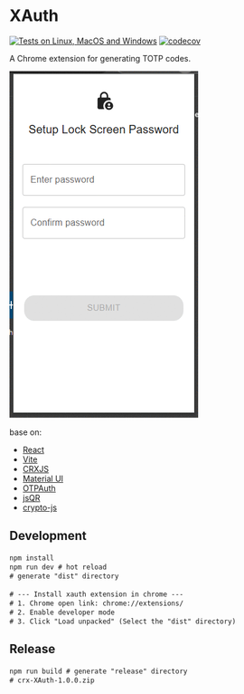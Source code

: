 # XAuth

[![Tests on Linux, MacOS and Windows](https://github.com/15ho/xauth/workflows/Test/badge.svg)](https://github.com/15ho/xauth/actions?query=workflow%3ATest)
[![codecov](https://codecov.io/gh/15ho/xauth/branch/main/graph/badge.svg)](https://codecov.io/gh/15ho/xauth)

A Chrome extension for generating TOTP codes.

![demo](demo.gif)

base on:
- [React](https://reactjs.org/)
- [Vite](https://vitejs.dev/)
- [CRXJS](https://crxjs.dev/vite-plugin)
- [Material UI](https://mui.com/material-ui/)
- [OTPAuth](https://github.com/hectorm/otpauth)
- [jsQR](https://github.com/cozmo/jsQR)
- [crypto-js](https://github.com/brix/crypto-js)

## Development
```shell
npm install
npm run dev # hot reload
# generate "dist" directory

# --- Install xauth extension in chrome ---
# 1. Chrome open link: chrome://extensions/
# 2. Enable developer mode
# 3. Click "Load unpacked" (Select the "dist" directory)
```

## Release
```shell
npm run build # generate "release" directory
# crx-XAuth-1.0.0.zip
```